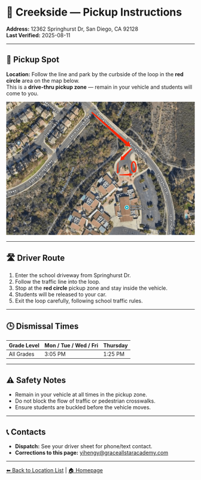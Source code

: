 # 🚌 Creekside — Pickup Instructions

**Address:** 12362 Springhurst Dr, San Diego, CA 92128  
**Last Verified:** 2025-08-11

---

## 📍 Pickup Spot
**Location:** Follow the line and park by the curbside of the loop in the **red circle** area on the map below.  
This is a **drive-thru pickup zone** — remain in your vehicle and students will come to you.

![Creekside Map](Creekside.png)

---

## 🛣️ Driver Route
1. Enter the school driveway from Springhurst Dr.  
2. Follow the traffic line into the loop.  
3. Stop at the **red circle** pickup zone and stay inside the vehicle.  
4. Students will be released to your car.  
5. Exit the loop carefully, following school traffic rules.

---

## 🕒 Dismissal Times

| Grade Level | Mon / Tue / Wed / Fri | Thursday |
|-------------|-----------------------|----------|
| All Grades  | 3:05 PM               | 1:25 PM  |

---

## ⚠ Safety Notes
- Remain in your vehicle at all times in the pickup zone.  
- Do not block the flow of traffic or pedestrian crosswalks.  
- Ensure students are buckled before the vehicle moves.

---

## 📞 Contacts
- **Dispatch:** See your driver sheet for phone/text contact.  
- **Corrections to this page:** [yihengy@graceallstaracademy.com](mailto:yihengy@graceallstaracademy.com)

---

[⬅ Back to Location List](../Location_detail.md) | [🏠 Homepage](../README.md)
